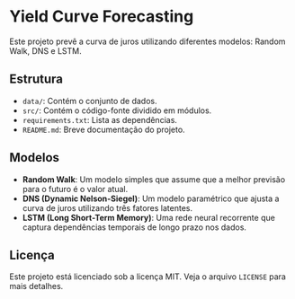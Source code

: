 # Yield Curve Forecasting

Este projeto prevê a curva de juros utilizando diferentes modelos: Random Walk, DNS e LSTM.

## Estrutura

- `data/`: Contém o conjunto de dados.
- `src/`: Contém o código-fonte dividido em módulos.
- `requirements.txt`: Lista as dependências.
- `README.md`: Breve documentação do projeto.

## Modelos

- **Random Walk**: Um modelo simples que assume que a melhor previsão para o futuro é o valor atual.
- **DNS (Dynamic Nelson-Siegel)**: Um modelo paramétrico que ajusta a curva de juros utilizando três fatores latentes.
- **LSTM (Long Short-Term Memory)**: Uma rede neural recorrente que captura dependências temporais de longo prazo nos dados.

## Licença

Este projeto está licenciado sob a licença MIT. Veja o arquivo `LICENSE` para mais detalhes.


